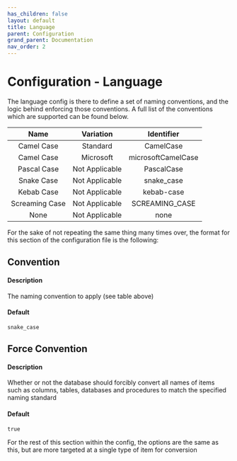 ```yaml
---
has_children: false
layout: default
title: Language
parent: Configuration
grand_parent: Documentation
nav_order: 2
---
```


# Configuration - Language
The language config is there to define a set of naming conventions, and the logic behind enforcing those conventions. A full list of the conventions which are supported can be found below.

|      Name      |    Variation   |     Identifier     |
|:--------------:|:--------------:|:------------------:|
|   Camel Case   |    Standard    |     CamelCase      |
|   Camel Case   |    Microsoft   | microsoftCamelCase |
|   Pascal Case  | Not Applicable |     PascalCase     |
|   Snake Case   | Not Applicable |     snake_case     |
|   Kebab Case   | Not Applicable |     kebab-case     |
| Screaming Case | Not Applicable |   SCREAMING_CASE   |
|      None      | Not Applicable |        none        |]


For the sake of not repeating the same thing many times over, the format for this section of the configuration file is the following:

## Convention
#### Description
The naming convention to apply (see table above)

#### Default
`snake_case`


## Force Convention
#### Description
Whether or not the database should forcibly convert all names of items such as columns, tables, databases and procedures to match the specified naming standard

#### Default
`true`


For the rest of this section within the config, the options are the same as this, but are more targeted at a single type of item for conversion
